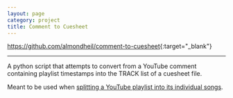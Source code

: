 ```yaml
---
layout: page
category: project
title: Comment to Cuesheet
---
```


<https://github.com/almondheil/comment-to-cuesheet>{:target="_blank"}

---

A python script that attempts to convert from a YouTube comment containing playlist
timestamps into the TRACK list of a cuesheet file.

Meant to be used when [splitting a YouTube playlist into its individual songs](/til/split-youtube-cuelist).

